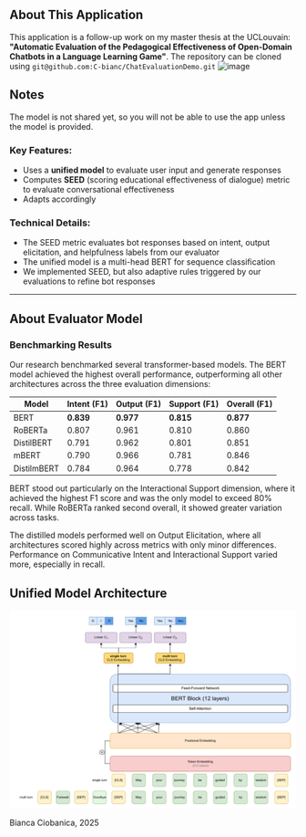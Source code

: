 ## About This Application

This application is a follow-up work on my master thesis at the UCLouvain:
**"Automatic Evaluation of the Pedagogical Effectiveness of Open-Domain Chatbots in a Language Learning Game"**.
The repository can be cloned using `git@github.com:C-bianc/ChatEvaluationDemo.git`
![image](https://github.com/user-attachments/assets/84e5eaa1-4a2e-4f17-a4ba-f6d85458dd19)


## Notes
The model is not shared yet, so you will not be able to use the app unless the model is provided.

### Key Features:
- Uses a **unified model** to evaluate user input and generate responses
- Computes **SEED** (scoring educational effectiveness of dialogue) metric to evaluate conversational effectiveness
- Adapts accordingly


### Technical Details:
- The SEED metric evaluates bot responses based on intent, output elicitation, and helpfulness labels from our evaluator
- The unified model is a multi-head BERT for sequence classification
- We implemented SEED, but also adaptive rules triggered by our evaluations to refine bot responses

___

## About Evaluator Model

### Benchmarking Results

Our research benchmarked several transformer-based models. The BERT model achieved the highest overall performance, outperforming all other architectures across the three evaluation dimensions:

| **Model** | **Intent (F1)** | **Output (F1)** | **Support (F1)** | **Overall (F1)** |
|-----------|----------------|-----------------|-------------------|------------------|
| BERT      | **0.839**      | **0.977**       | **0.815**         | **0.877**        |
| RoBERTa   | 0.807          | 0.961           | 0.810             | 0.860            |
| DistilBERT| 0.791          | 0.962           | 0.801             | 0.851            |
| mBERT     | 0.790          | 0.966           | 0.781             | 0.846            |
| DistilmBERT| 0.784         | 0.964           | 0.778             | 0.842            |

BERT stood out particularly on the Interactional Support dimension, where it achieved the highest F1 score and was the only model to exceed 80% recall. While RoBERTa ranked second overall, it showed greater variation across tasks.

The distilled models performed well on Output Elicitation, where all architectures scored highly across metrics with only minor differences. Performance on Communicative Intent and Interactional Support varied more, especially in recall.

## Unified Model Architecture
![Unified Model Architecture](app/assets/bert_unified.drawio.png)

Bianca Ciobanica, 2025
